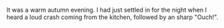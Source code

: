 It was a warm autumn evening. I had just settled in for the night when I heard a loud crash coming from the kitchen, followed by an sharp "Ouch!".